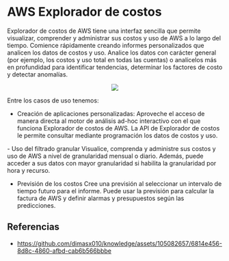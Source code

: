 # AWS Explorador de costos

Explorador de costos de AWS tiene una interfaz sencilla que permite visualizar, comprender y administrar sus costos y uso de AWS a lo largo del tiempo. Comience rápidamente creando informes personalizados que analicen los datos de costos y uso. Analice los datos con carácter general (por ejemplo, los costos y uso total en todas las cuentas) o analícelos más en profundidad para identificar tendencias, determinar los factores de costo y detectar anomalías.

<p align="center">
  <img src="https://github.com/dimasx010/knowledge/assets/105082657/7ac9d073-54d7-4d08-a5f1-08052363c67f">
</p>

Entre los casos de uso tenemos: 

- Creación de aplicaciones personalizadas: 
​Aproveche el acceso de manera directa al motor de análisis ad-hoc interactivo con el que funciona Explorador de costos de AWS. La API de Explorador de costos le permite consultar mediante programación los datos de costos y uso.

​- Uso del filtrado granular
Visualice, comprenda y administre sus costos y uso de AWS a nivel de granularidad mensual o diario. Además, puede acceder a sus datos con mayor granularidad si habilita la granularidad por hora y recurso.

- Previsión de los costos
Cree una previsión al seleccionar un intervalo de tiempo futuro para el informe. Puede usar la previsión para calcular la factura de AWS y definir alarmas y presupuestos según las predicciones.

## Referencias
- https://github.com/dimasx010/knowledge/assets/105082657/6814e456-8d8c-4860-afbd-cab6b566bbbe
